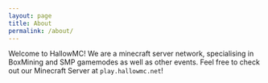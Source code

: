 ```yaml
---
layout: page
title: About
permalink: /about/
---
```


Welcome to HallowMC! We are a minecraft server network, specialising in BoxMining and SMP gamemodes as well as other events. Feel free to check out our Minecraft Server at `play.hallowmc.net`!
